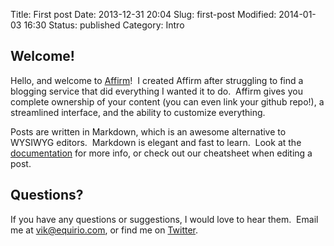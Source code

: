 Title: First post
Date: 2013-12-31 20:04
Slug: first-post
Modified: 2014-01-03 16:30
Status: published
Category: Intro
































## Welcome!































Hello, and welcome to [Affirm](http://www.affirm.io)!  I created Affirm after struggling to find a blogging service that did everything I wanted it to do.  Affirm gives you complete ownership of your content (you can even link your github repo!), a streamlined interface, and the ability to customize everything.































Posts are written in Markdown, which is an awesome alternative to WYSIWYG editors.  Markdown is elegant and fast to learn.  Look at the [documentation](http://daringfireball.net/projects/markdown/syntax) for more info, or check out our cheatsheet when editing a post.































## Questions?































If you have any questions or suggestions, I would love to hear them.  Email me at vik@equirio.com, or find me on [Twitter](https://twitter.com/VikParuchuri).


